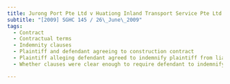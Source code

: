 ```yaml
---
title: Jurong Port Pte Ltd v Huationg Inland Transport Service Pte Ltd 
subtitle: "[2009] SGHC 145 / 26\_June\_2009"
tags:
  - Contract
  - Contractual terms
  - Indemnity clauses
  - Plaintiff and defendant agreeing to construction contract
  - Plaintiff alleging defendant agreed to indemnify plaintiff from liability arising from negligence by plaintiff\'s employees pursuant to certain clauses in contract
  - Whether clauses were clear enough to require defendant to indemnify plaintiff for liability arising from negligence by plaintiff\'s own employee

---
```


